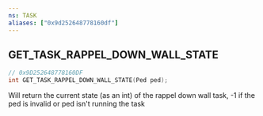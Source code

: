 ```yaml
---
ns: TASK
aliases: ["0x9d252648778160df"]
---
```

## GET_TASK_RAPPEL_DOWN_WALL_STATE

```c
// 0x9D252648778160DF
int GET_TASK_RAPPEL_DOWN_WALL_STATE(Ped ped);
```

Will return the current state (as an int) of the rappel down wall task, -1 if the ped is invalid or ped isn't running the task


